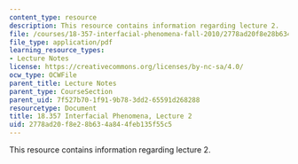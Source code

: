 ```yaml
---
content_type: resource
description: This resource contains information regarding lecture 2.
file: /courses/18-357-interfacial-phenomena-fall-2010/2778ad20f8e28b634a844feb135f55c5_MIT18_357F10_Lecture2.pdf
file_type: application/pdf
learning_resource_types:
- Lecture Notes
license: https://creativecommons.org/licenses/by-nc-sa/4.0/
ocw_type: OCWFile
parent_title: Lecture Notes
parent_type: CourseSection
parent_uid: 7f527b70-1f91-9b78-3dd2-65591d268288
resourcetype: Document
title: 18.357 Interfacial Phenomena, Lecture 2
uid: 2778ad20-f8e2-8b63-4a84-4feb135f55c5
---
```

This resource contains information regarding lecture 2.